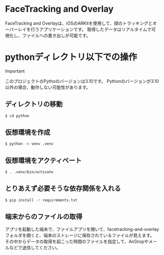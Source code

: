 # FaceTracking and Overlay

FaceTracking and Overlayは、iOSのARKitを使用して、顔のトラッキングとオーバーレイを行うアプリケーションです。
取得したデータはリアルタイムで可視化し、ファイルへの書き出しが可能です。

# pythonディレクトリ以下での操作

> [!IMPORTANT]
> このプロジェクトのPythoのバージョンは3.10です。
> Pythonのバージョンが3.10以外の場合、動作しない可能性があります。

## ディレクトリの移動

```sh
$ cd python
```

## 仮想環境を作成

```sh
$ python -m venv .venv
```

## 仮想環境をアクティベート

```sh
$ . .venv/bin/activate
```

## とりあえず必要そうな依存関係を入れる

```sh
$ pip install -r requirements.txt
```

## 端末からのファイルの取得

アプリを起動した端末で、ファイルアプリを開いて、facetracking-and-overlayフォルダを開くと、端末のストレージに保存されているファイルが見えます。
その中からデータの取得を起こった時間のファイルを指定して、AirDropやメールなどで送信してください。

